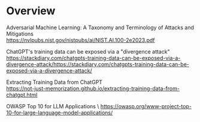 # Overview

Adversarial Machine Learning: A Taxonomy and Terminology of Attacks and Mitigations \
https://nvlpubs.nist.gov/nistpubs/ai/NIST.AI.100-2e2023.pdf

ChatGPT's training data can be exposed via a "divergence attack" \
https://stackdiary.com/chatgpts-training-data-can-be-exposed-via-a-divergence-attack/https://stackdiary.com/chatgpts-training-data-can-be-exposed-via-a-divergence-attack/

Extracting Training Data from ChatGPT \
https://not-just-memorization.github.io/extracting-training-data-from-chatgpt.html

OWASP Top 10 for LLM Applications \ 
https://owasp.org/www-project-top-10-for-large-language-model-applications/

